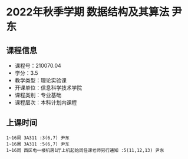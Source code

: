 # 2022年秋季学期 数据结构及其算法 尹东






## 课程信息

- 课程号：210070.04
- 学分：3.5
- 教学类型：理论实验课
- 开课单位：信息科学技术学院
- 课程类别：专业基础
- 课程层次：本科计划内课程

## 上课时间

```
1~16周 3A311 :3(6,7) 尹东
1~16周 3A311 :5(6,7) 尹东
1~16周 西区电一楼机房1厅上机起始周任课老师另行通知 :5(11,12,13) 尹东
```

